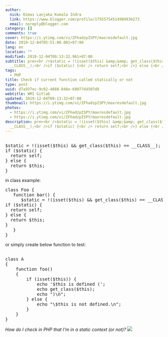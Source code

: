 ```yaml
---
author:
  nick: Dimas Lanjaka Kumala Indra
  link: https://www.blogger.com/profile/17555754514989936273
  email: noreply@blogger.com
category: []
comments: true
cover: https://i.ytimg.com/vi/ZFhadzpISPY/maxresdefault.jpg
date: 2019-12-04T05:51:00.001+07:00
lang: en
location: ""
modified: 2019-12-04T09:13:32.961+07:00
subtitle: pre><br />$static = !(isset($this) &amp;&amp; get_class($this) ==
  __CLASS__);<br />if ($static) {<br /> return self;<br />} else {<br />
tags:
  - PHP
title: Check if current function called statically or not
type: post
uuid: d7a937ec-9c02-4888-846e-68077d4507d8
webtitle: WMI Gitlab
updated: 2019-12-04T09:13:32+07:00
thumbnail: https://i.ytimg.com/vi/ZFhadzpISPY/maxresdefault.jpg
photos:
  - https://i.ytimg.com/vi/ZFhadzpISPY/maxresdefault.jpg
  - https://i.ytimg.com/vi/ZFhadzpISPY/maxresdefault.jpg
description: pre><br />$static = !(isset($this) &amp;&amp; get_class($this) ==
  __CLASS__);<br />if ($static) {<br /> return self;<br />} else {<br />
---
```


<pre><br>$static = !(isset($this) &amp;&amp; get_class($this) == __CLASS__);<br>if ($static) {<br>  return self;<br>} else {<br>  return $this;<br>}<br></pre> in class example: <pre>class Foo {<br>   function bar() {<br>      $static = !(isset($this) &amp;&amp; get_class($this) == __CLASS__);<br>if ($static) {<br>  return self;<br>} else {<br>  return $this;<br>}<br>   }<br>}</pre> or simply create below function to test: <pre><br>class A<br>{<br>    function foo()<br>    {<br>        if (isset($this)) {<br>            echo '$this is defined (';<br>            echo get_class($this);<br>            echo ")\n";<br>        } else {<br>            echo "\$this is not defined.\n";<br>        }<br>    }<br>}<br></pre> <i>How do I check in PHP that I'm in a static context (or not)?</i> <a href="https://i.ytimg.com/vi/ZFhadzpISPY/maxresdefault.jpg" imageanchor="1" rel="noopener noreferer nofollow"><img border="0" src="https://i.ytimg.com/vi/ZFhadzpISPY/maxresdefault.jpg" data-original-width="800" data-original-height="450"></a>